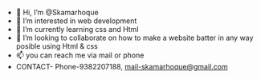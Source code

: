 - 👋 Hi, I’m @Skamarhoque
- 👀 I’m interested in web development 
- 🌱 I’m currently learning css and Html
- 💞️ I’m looking to collaborate on how to make a website batter in any way posible using Html & css
- 📫 you can reach me via mail or phone 
- CONTACT- Phone-9382207188,   mail-skamarhoque@gmail.com
<!---
Skamarhoque/Skamarhoque is a ✨ special ✨ repository because its `README.md` (this file) appears on your GitHub profile.
You can click the Preview link to take a look at your changes.
--->
